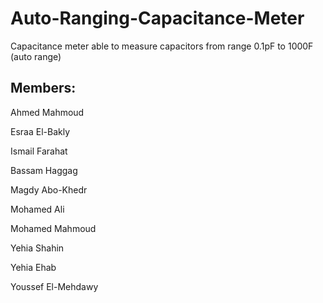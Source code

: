 # Auto-Ranging-Capacitance-Meter
Capacitance meter able to measure capacitors from range 0.1pF to 1000F (auto range)

## Members:
Ahmed Mahmoud

Esraa El-Bakly

Ismail Farahat

Bassam Haggag

Magdy Abo-Khedr

Mohamed Ali

Mohamed Mahmoud

Yehia Shahin

Yehia Ehab

Youssef El-Mehdawy
